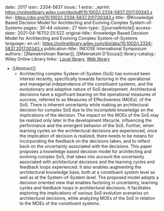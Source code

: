 date:: 2017
issn:: 2334-5837
issue:: 1
extra:: _eprint: https://onlinelibrary.wiley.com/doi/pdf/10.1002/j.2334-5837.2017.00343.x
doi:: https://doi.org/10.1002/j.2334-5837.2017.00343.x
title:: @Knowledge Based Decision Model for Architecting and Evolving Complex System-of-Systems
pages:: 30-44
volume:: 27
item-type:: [[journalArticle]]
access-date:: 2021-04-16T02:25:52Z
original-title:: Knowledge Based Decision Model for Architecting and Evolving Complex System-of-Systems
language:: en
url:: https://onlinelibrary.wiley.com/doi/abs/10.1002/j.2334-5837.2017.00343.x
publication-title:: INCOSE International Symposium
authors:: [[Ramakrishnan Raman]], [[Meenakshi D'Souza]]
library-catalog:: Wiley Online Library
links:: [Local library](zotero://select/library/items/DJYMBGQ4), [Web library](https://www.zotero.org/users/6520516/items/DJYMBGQ4)

- [[Abstract]]
	- Architecting complex System-of-System (SoS) has evinced keen interest recently, specifically towards factoring in the operational and managerial independence of the constituent systems, and the evolutionary and adaptive nature of SoS development. Architectural decisions have a significant bearing on the operational measures of success, referred to as Measures of Effectiveness (MOEs), of the SoS. There is inherent uncertainty while making an architectural decision for complex SoS due to the incomplete knowledge on the implications of the decision. The impact on the MOEs of the SoS may be realized only later in the development lifecycle, influencing the performance and the emergent behavior of the SoS. Further, when learning cycles on the architectural decisions are experienced, once the implication of decision is realized, there needs to be means for incorporating the feedback on the decisions taken, and to reflect back on the uncertainty associated with the decisions. This paper proposes a knowledge based decision model for architecting and evolving complex SoS, that takes into account the uncertainty associated with architectural decisions and the learning cycles and feedback loops experienced. It also enables augmenting the architectural knowledge base, both at a constituent system level as well as at the System-of-System level. The proposed model adopts a decision oriented view that enables factoring in uncertainty, learning cycles and feedback loops in architectural decisions. It facilitates exploring the implications of various SoS evolution scenarios on architectural decisions, while analyzing MOEs of the SoS in relation to the MOEs of the constituent systems.